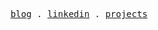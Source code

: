 <p align="center">
  <samp>
    <a href="https://paulonteri.com/thoughts">blog</a> .
    <a href="https://www.linkedin.com/in/paulonteri">linkedin</a> .
    <a href="https://paulonteri.com/projects">projects</a>
  </samp>
</p>
